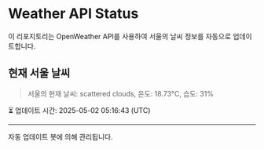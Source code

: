 
# Weather API Status

이 리포지토리는 OpenWeather API를 사용하여 서울의 날씨 정보를 자동으로 업데이트합니다.

## 현재 서울 날씨
> 서울의 현재 날씨: scattered clouds, 온도: 18.73°C, 습도: 31%

⏳ 업데이트 시간: 2025-05-02 05:16:43 (UTC)

---
자동 업데이트 봇에 의해 관리됩니다.
